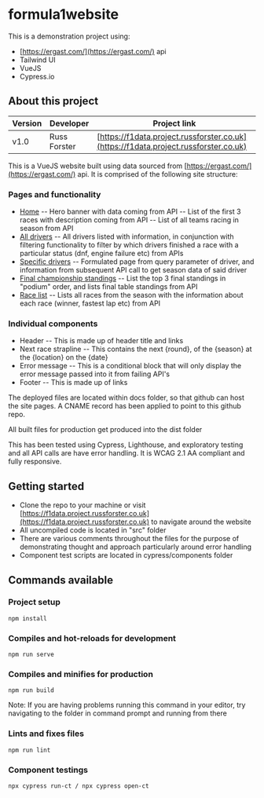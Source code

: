 # formula1website
This is a demonstration project using: 

- [https://ergast.com/](https://ergast.com/) api
- Tailwind UI
- VueJS
- Cypress.io

## About this project
| Version | Developer | Project link 
|--|--|--|
| v1.0 | Russ Forster | [https://f1data.project.russforster.co.uk](https://f1data.project.russforster.co.uk)

This is a VueJS website built using data sourced from [https://ergast.com/](https://ergast.com/) api. It is comprised of the following site structure:

### Pages and functionality 
- [Home](https://f1data.project.russforster.co.uk/)
-- Hero banner with data coming from API
-- List of the first 3 races with description coming from API
-- List of all teams racing in season from API
- [All drivers](https://f1data.project.russforster.co.uk/all-drivers.html)
-- All drivers listed with information, in conjunction with filtering functionality to filter by which drivers finished a race with a particular status (dnf, engine failure etc) from APIs
- [Specific drivers](https://f1data.project.russforster.co.uk/driver-results.html?driver=max_verstappen)
-- Formulated page from query parameter of driver, and information from subsequent API call to get season data of said driver
- [Final championship standings](https://f1data.project.russforster.co.uk/championship-standings.html)
-- List the top 3 final standings in "podium" order, and lists final table standings from API
- [Race list](https://f1data.project.russforster.co.uk/season-list.html)
-- Lists all races from the season with the information about each race (winner, fastest lap etc) from API

### Individual components 
- Header
-- This is made up of header title and links
- Next race strapline
-- This contains the next {round}, of the {season} at the {location} on the {date}
- Error message
-- This is a conditional block that will only display the error message passed into it from failing API's
- Footer
-- This is made up of links

The deployed files are located within docs folder, so that github can host the site pages. A CNAME record has been applied to point to this github repo.

All built files for production get produced into the dist folder

This has been tested using Cypress, Lighthouse, and exploratory testing and all API calls are have error handling. It is WCAG 2.1 AA compliant and fully responsive.

## Getting started

- Clone the repo to your machine or visit  [https://f1data.project.russforster.co.uk](https://f1data.project.russforster.co.uk) to navigate around the website
- All uncompiled code is located in "src" folder
- There are various comments throughout the files for the purpose of demonstrating thought and approach particularly around error handling
- Component test scripts are located in cypress/components folder

## Commands available

### Project setup
```
npm install
```

### Compiles and hot-reloads for development
```
npm run serve
```

### Compiles and minifies for production
```
npm run build
```
Note: If you are having problems running this command in your editor, try navigating to the folder in command prompt and running from there

### Lints and fixes files
```
npm run lint
```

### Component testings
```
npx cypress run-ct / npx cypress open-ct
```

